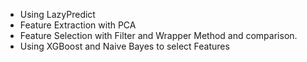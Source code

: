 - Using LazyPredict
- Feature Extraction with PCA
- Feature Selection with Filter and Wrapper Method and comparison.
- Using XGBoost and Naive Bayes to select Features
